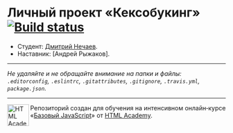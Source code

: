 # Личный проект «Кексобукинг» [![Build status][travis-image]][travis-url]

* Студент: [Дмитрий Нечаев](https://up.htmlacademy.ru/javascript/11/user/187460).
* Наставник: [Андрей Рыжаков].

---

_Не удаляйте и не обращайте внимание на папки и файлы:_<br>
_`.editorconfig`, `.eslintrc`, `.gitattributes`, `.gitignore`, `.travis.yml`, `package.json`._

---

<a href="https://htmlacademy.ru/intensive/javascript"><img align="left" width="50" height="50" title="HTML Academy" src="https://up.htmlacademy.ru/static/img/intensive/javascript/logo-for-github.svg"></a>

Репозиторий создан для обучения на интенсивном онлайн‑курсе «[Базовый JavaScript](https://htmlacademy.ru/intensive/javascript)» от [HTML Academy](https://htmlacademy.ru).

[travis-image]: https://travis-ci.org/htmlacademy-javascript/187460-keksobooking.svg?branch=master
[travis-url]: https://travis-ci.org/htmlacademy-javascript/187460-keksobooking
